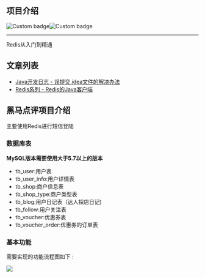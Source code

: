 ## 项目介绍

![Custom badge](https://img.shields.io/badge/redis-github-red)![Custom badge](https://img.shields.io/badge/github-code-red?style=plastic&logo=appveyor)

----



Redis从入门到精通

## 文章列表

- [Java开发日志 - 误提交.idea文件的解决办法](https://blog.csdn.net/weixin_40040107/article/details/124481121)
- [Redis系列 - Redis的Java客户端](https://blog.csdn.net/weixin_40040107/article/details/124547074)

## 黑马点评项目介绍

主要使用Redis进行短信登陆

### 数据库表

**MySQL版本需要使用大于5.7以上的版本**

- tb_user:用户表
- tb_user_info:用户详情表
- tb_shop:商户信息表
- tb_shop_type:商户类型表
- tb_blog:用户日记表（达人探店日记)
- tb_follow:用户关注表
- tb_voucher:优惠券表
- tb_voucher_order:优惠券的订单表

### 基本功能

需要实现的功能流程图如下 : 

![](https://haloos.oss-cn-beijing.aliyuncs.com/typero/20220505143313.png)

